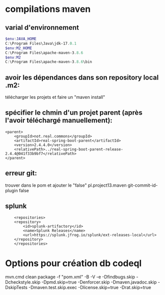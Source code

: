 # compilations maven


## varial d'environnement

```powershell
$env:JAVA_HOME
C:\Program Files\Java\jdk-17.0.1
$env:M2_HOME
C:\Program Files\apache-maven-3.8.6
$env:M2
C:\Program Files\apache-maven-3.8.6\bin
```

## avoir les dépendances dans son repository local .m2:

télécharger les projets et faire un "maven install"


## spécifier le chmin d'un projet parent (après l'avoir téléchargé manuellement):
    <parent>
        <groupId>not.real.commons</groupId>
        <artifactId>real-spring-boot-parent</artifactId>
        <version>2.4.4.0</version>
        <relativePath>../real-spring-boot-parent-release-2.4.4@041f33b9bf7</relativePath>
    </parent>


## erreur git:
trouver dans le pom et ajouter le "<failOnNoGitDirectory>false</failOnNoGitDirectory>"
 <groupId>pl.project13.maven</groupId>
                <artifactId>git-commit-id-plugin</artifactId>
                <configuration>
                <failOnNoGitDirectory>false</failOnNoGitDirectory>

## splunk

        <repositories> 
        <repository> 
            <id>splunk-artifactory</id> 
            <name>Splunk Releases</name> 
            <url>https://splunk.jfrog.io/splunk/ext-releases-local</url> 
        </repository>
        </repositories>


# Options pour création db codeql
mvn.cmd clean package -f "pom.xml" -B -V -e -Dfindbugs.skip -Dcheckstyle.skip -Dpmd.skip=true -Denforcer.skip -Dmaven.javadoc.skip -DskipTests -Dmaven.test.skip.exec -Dlicense.skip=true -Drat.skip=true